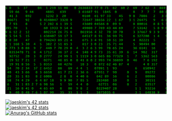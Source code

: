 ![linux penguin gif](matrix.gif)

[![jaeskim's 42 stats](https://badge42.herokuapp.com/api/stats/hsabir?darkmode=false&cursus=C%20Piscine)](https://github.com/JaeSeoKim/badge42)\
[![jaeskim's 42 stats](https://badge42.herokuapp.com/api/stats/hsabir?darkmode=false)](https://github.com/JaeSeoKim/badge42)\
[![Anurag's GitHub stats](https://github-readme-stats.vercel.app/api?username=1mthe0wl&show_icons=true&theme=radical)](https://github.com/anuraghazra/github-readme-stats)
